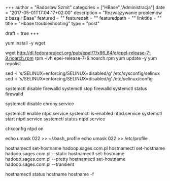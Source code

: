 +++
author = "Radosław Szmit"
categories = ["HBase","Administracja"]
date = "2017-05-01T17:04:17+02:00"
description = "Rozwiązywanie problemów z bazą HBase"
featured = ""
featuredalt = ""
featuredpath = ""
linktitle = ""
title = "Hbase troubleshooting"
type = "post"

draft = true
+++



yum install -y wget

wget http://dl.fedoraproject.org/pub/epel/7/x86_64/e/epel-release-7-9.noarch.rpm
rpm -ivh epel-release-7-9.noarch.rpm
yum update -y
yum repolist



sed -i 's/SELINUX=enforcing/SELINUX=disabled/g' /etc/sysconfig/selinux
sed -i 's/SELINUX=enforcing/SELINUX=disabled/g' /etc/selinux/config

systemctl disable firewalld
systemctl stop firewalld
systemctl status firewalld

systemctl disable chrony.service

systemctl enable ntpd.service
systemctl is-enabled ntpd.service
systemctl start ntpd.service
systemctl status ntpd.service

chkconfig ntpd on

echo umask 022 >> ~/.bash_profile
echo umask 022 >> /etc/profile






hostnamectl set-hostname hadoop.sages.com.pl
hostnamectl set-hostname hadoop.sages.com.pl --static
hostnamectl set-hostname hadoop.sages.com.pl --pretty
hostnamectl set-hostname hadoop.sages.com.pl --transient

hostnamectl status
hostname
hostname -f